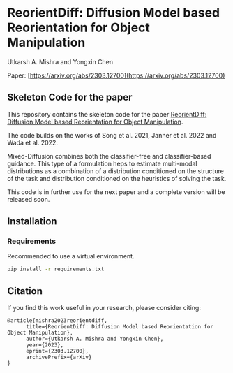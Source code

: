 # ReorientDiff: Diffusion Model based Reorientation for Object Manipulation

Utkarsh A. Mishra and Yongxin Chen

Paper: [https://arxiv.org/abs/2303.12700](https://arxiv.org/abs/2303.12700)

## Skeleton Code for the paper

This repository contains the skeleton code for the paper [ReorientDiff: Diffusion Model based Reorientation for Object Manipulation](https://arxiv.org/abs/2303.12700).

The code builds on the works of Song et al. 2021, Janner et al. 2022 and Wada et al. 2022.

Mixed-Diffusion combines both the classifier-free and classifier-based guidance. This type of a formulation heps to estimate multi-modal distributions as a combination of a distribution conditioned on the structure of the task and distribution conditioned on the heuristics of solving the task.

This code is in further use for the next paper and a complete version will be released soon.

## Installation

### Requirements

Recommended to use a virtual environment.

```bash
pip install -r requirements.txt
```

## Citation

If you find this work useful in your research, please consider citing:

```
@article{mishra2023reorientdiff,
      title={ReorientDiff: Diffusion Model based Reorientation for Object Manipulation}, 
      author={Utkarsh A. Mishra and Yongxin Chen},
      year={2023},
      eprint={2303.12700},
      archivePrefix={arXiv}
}
```